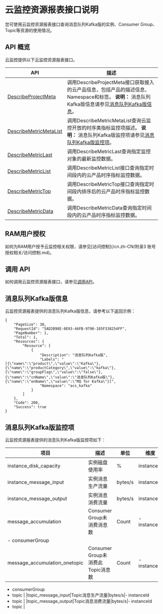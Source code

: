 # 云监控资源报表接口说明

您可使用云监控资源报表接口查询消息队列Kafka版的实例、Consumer Group、Topic等资源的使用情况。

## API 概览

云监控提供以下云监控资源报表接口。

|API|描述|
|---|--|
|[DescribeProjectMeta](/cn.zh-CN/API参考/云产品时序指标类监控数据/DescribeProjectMeta.md)|调用DescribeProjectMeta接口获取接入的云产品信息，包括产品的描述信息、Namespace和标签。 **说明：** 消息队列Kafka版信息请参见[消息队列Kafka版信息](#section_qf5_2kw_foc)。 |
|[DescribeMetricMetaList](/cn.zh-CN/API参考/云产品时序指标类监控数据/DescribeMetricMetaList.md)|调用DescribeMetricMetaList查询云监控开放的时序类指标监控项描述。 **说明：** 消息队列Kafka版监控项请参见[消息队列Kafka版监控项](#section_i2n_kxu_nny)。 |
|[DescribeMetricLast](/cn.zh-CN/API参考/云产品时序指标类监控数据/DescribeMetricLast.md)|调用DescribeMetricLast查询指定监控对象的最新监控数据。|
|[DescribeMetricList](/cn.zh-CN/API参考/云产品时序指标类监控数据/DescribeMetricList.md)|调用DescribeMetricList接口查询指定时间段内的云产品时序指标监控数据。|
|[DescribeMetricTop](/cn.zh-CN/API参考/云产品时序指标类监控数据/DescribeMetricTop.md)|调用DescribeMetricTop接口查询指定时间段内排序后的云产品时序指标监控数据。|
|[DescribeMetricData](/cn.zh-CN/API参考/云产品时序指标类监控数据/DescribeMetricData.md)|调用DescribeMetricData查询指定时间段内的云产品时序指标监控数据。|

## RAM用户授权

如何为RAM用户授予云监控相关权限，请参见[访问控制](/cn.zh-CN/附录3 账号授权相关/访问控制.md)。

## 调用 API

如何调用云监控资源报表接口，请参见[调用API](/cn.zh-CN/API参考/调用API.md)。

## 消息队列Kafka版信息

云监控资源报表提供的消息队列Kafka版信息，请参考以下返回示例：

```
{
    "PageSize": 30,
    "RequestId": "5AD2B98E-0E93-46FB-9790-185F338254FF",
    "PageNumber": 1,
    "Total": 1,
    "Resources": {
        "Resource": [
            {
                "Description": "消息队列Kafka版",
                "Labels": "[{\"name\":\"product\",\"value\":\"Kafka\"},{\"name\":\"productCategory\",\"value\":\"kafka\"},{\"name\":\"groupFlag\",\"value\":\"false\"},{\"name\":\"cnName\",\"value\":\"消息队列Kafka版\"},{\"name\":\"enName\",\"value\":\"MQ for Kafka\"}]",
                "Namespace": "acs_kafka"
            }
        ]
    },
    "Code": 200,
    "Success": true
}
```

## 消息队列Kafka版监控项

云监控资源报表提供的消息队列Kafka版监控项如下：

|项目|描述|单位|维度|
|--|--|--|--|
|instance\_disk\_capacity|实例磁盘使用率|%|instanceId|
|instance\_message\_input|实例消息生产流量|bytes/s|instanceId|
|instance\_message\_output|实例消息消费流量|bytes/s|instanceId|
|message\_accumulation|Consumer Group未消费消息数|Count|-   instanceId
-   consumerGroup |
|message\_accumulation\_onetopic|Consumer Group未消费此 Topic消息数|Count|-   instanceId
-   consumerGroup
-   topic |
|topic\_message\_input|Topic消息生产流量|bytes/s|-   instanceId
-   topic |
|topic\_message\_output|Topic消息消费流量|bytes/s|-   instanceId
-   topic |

